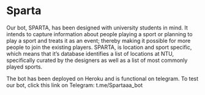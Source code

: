 # Sparta
Our bot, SPARTA, has been designed with university students in mind. It intends to capture information about people playing a sport or planning to play a sport and treats it as an event; thereby making it possible for more people to join the existing players. SPARTA, is location and sport specific, which means that it’s database identifies a list of locations at NTU, specifically curated by the designers as well as a list of most commonly  played sports.

The bot has been deployed on Heroku and is functional on telegram. To test our bot, click this link on Telegram:
t.me/Spartaaa_bot  
